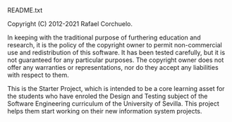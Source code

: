 README.txt

Copyright (C) 2012-2021 Rafael Corchuelo.

In keeping with the traditional purpose of furthering education and research, it is
the policy of the copyright owner to permit non-commercial use and redistribution of
this software. It has been tested carefully, but it is not guaranteed for any particular
purposes.  The copyright owner does not offer any warranties or representations, nor do
they accept any liabilities with respect to them.

This is the Starter Project, which is intended to be a core learning asset for the students
who have enroled the Design and Testing subject of the Software Engineering curriculum of the 
University of Sevilla.  This project helps them start working on their new information system 
projects.
